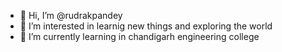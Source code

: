 - 👋 Hi, I’m @rudrakpandey
- 👀 I’m interested in learnig new things and exploring the world
- 🌱 I’m currently learning in chandigarh engineering college
